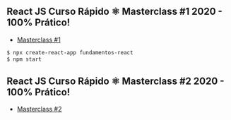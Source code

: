 ## React JS Curso Rápido ⚛️ Masterclass #1 2020 - 100% Prático!

-  [Masterclass #1](https://www.youtube.com/watch?v=XQxitgyZ_S4&t=2226s)

```bash
$ npx create-react-app fundamentos-react
$ npm start
```

## React JS Curso Rápido ⚛️ Masterclass #2 2020 - 100% Prático!

-  [Masterclass #2](https://www.youtube.com/watch?v=GJ8Vm-h0V8I)